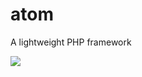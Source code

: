 # atom
A lightweight PHP framework

[![](https://img.shields.io/packagist/dt/doctrine/orm.svg)](https://packagist.org/packages/frameworkatom/atom)
